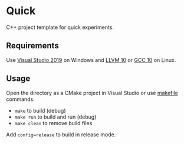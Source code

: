 # Quick
C++ project template for quick experiments.

## Requirements
Use [Visual Studio 2019](https://visualstudio.microsoft.com/) on Windows
and [LLVM 10](https://llvm.org/) or [GCC 10](https://gcc.gnu.org/) on Linux.

## Usage
Open the directory as a CMake project in Visual Studio or use [makefile](makefile) commands.

* `make` to build (debug)
* `make run` to build and run (debug)
* `make clean` to remove build files

Add `config=release` to build in release mode.
